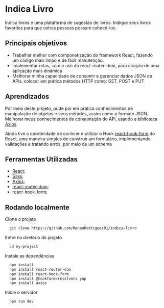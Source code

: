 
# Indica Livro

Indica livros é uma plataforma de sugestão de livros. Indique seus livros favoritos para que outras pessoas possam cohecê-los. 
## Principais objetivos 

- Trabalhar melhor com componetização do framework React, fazendo um código mais limpo e de fácil manutenção.
- Implementar rotas, com o uso do react-router-dom, para criação de uma aplicação mais dinâmica
- Melhorar minha capacidade de consumir e gerenciar dados JSON de APIs. colocar em prática métodos HTTP como: GET, POST e PUT 

## Aprendizados

Por meio deste projeto, pude por em prática conhecimentos de manipulação de objetos e seus métodos,  assim como o formato JSON. Melhorar meus conhecimentos de consumação de APi, usando a biblioteca [Axios](https://axios-http.com/ptbr/docs/intro).

Ainda tive a oportinidade de conhcer e utilizar o Hook [react-hook-form](https://axios-http.com/ptbr/docs/intro') do React, uma maneira simples de construir um formulário, implementando validações e tratando erros, por meio de um schema


## Ferramentas Utilizadas

 - [React](https://pt-br.reactjs.org/);
 - [Sass](https://sass-lang.com/);
 - [Axios](https://react-hook-form.com/);
 - [react-router-dom]("");
 - [reacr-hook-form](https://react-hook-form.com/);
## Rodando localmente

Clone o projeto

```bash
  git clone https://github.com/RenanRodrigues01/indica-livro
```

Entre no diretório do projeto

```bash
  cd my-project
```

Instale as dependências

```bash
  npm install
  npm install react-router-dom
  npm install react-hook-form
  npm install @hookform/resolvers yup
  npm install axios
```

Inicie o servidor

```bash
  npm run dev
```

